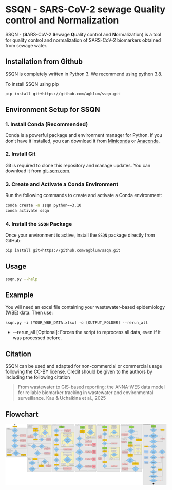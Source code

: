 # SSQN - SARS-CoV-2 sewage Quality control and Normalization 
SSQN - (**S**ARS-CoV-2 **S**ewage **Q**uality control and **N**ormalization) is a tool for quality control and normalization of SARS-CoV-2 biomarkers obtained from sewage water.

## Installation from Github
SSQN is completely written in Python 3. We recommend using python 3.8.

To install SSQN using pip
```
pip install git+https://github.com/agblum/ssqn.git
```

## Environment Setup for SSQN

### 1. Install Conda (Recommended)
 Conda is a powerful package and environment manager for Python. If you don’t have it installed, you can download it from [Miniconda](https://docs.conda.io/en/latest/miniconda.html) or [Anaconda](https://www.anaconda.com/).

### 2. Install Git
Git is required to clone this repository and manage updates. You can download it from [git-scm.com](https://git-scm.com/).

### 3. Create and Activate a Conda Environment
Run the following commands to create and activate a Conda environment:

```sh
conda create -n ssqn python==3.10
conda activate ssqn
```

### 4. Install the `SSQN` Package
Once your environment is active, install the `SSQN` package directly from GitHub:

```sh
pip install git+https://github.com/agblum/ssqn.git
```
## Usage 

```sh
ssqn.py --help
```

## Example

You will need an excel file containing your wastewater-based epidemiology (WBE) data.
Then use:

```
ssqn.py -i [YOUR_WBE_DATA.xlsx] -o [OUTPUT_FOLDER] --rerun_all
```
- --rerun_all [Optional]: Forces the script to reprocess all data, even if it was processed before.

## Citation 
SSQN can be used and adapted for non-commercial or commercial usage following the CC-BY license. Credit should be given to the authors by including the following citation


> From wastewater to GIS-based reporting: the ANNA-WES data model for reliable biomarker tracking in wastewater and environmental surveillance. Kau & Uchaikina et al., 2025



## Flowchart

![Flow_chart_SSQN.tif](data/img/Flow_chart_SSQN.png)
